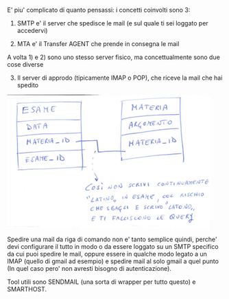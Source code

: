 E' piu' complicato di quanto pensassi: i concetti coinvolti sono 3:

1) SMTP e' il server che spedisce le mail (e sul quale ti sei loggato per accedervi)

2) MTA e' il Transfer AGENT che prende in consegna le mail

A volta 1) e 2) sono uno stesso server fisico, ma concettualmente sono due cose diverse

3) Il server di approdo (tipicamente IMAP o POP), che riceve la mail che hai spedito


![alt tag](https://raw.githubusercontent.com/GiuseppeFasanella/DataBase_utilities/master/img/sanita.png)


Spedire una mail da riga di comando non e' tanto semplice quindi, perche' devi configurare il tutto in modo o da essere 
loggato su un SMTP specifico da cui puoi spedire le mail, oppure essere in qualche modo legato a un IMAP (quello di gmail ad esempio)
e spedire mail al solo gmail a quel punto (In quel caso pero' non avresti bisogno di autenticazione).

Tool utili sono SENDMAIL (una sorta di wrapper per tutto questo) e SMARTHOST.
